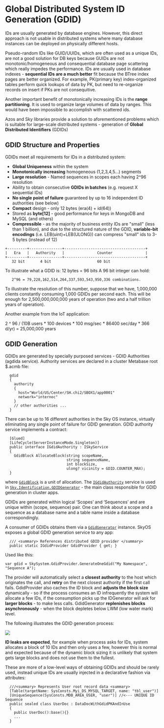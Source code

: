 # Global Distributed System ID Generation (GDID)

IDs are usually generated by database engines. However, this direct approach is not usable in
distributed systems where many database instances can be deployed on physically different hosts.

Pseudo-random IDs like GUID/UUIDs, which are often used as a unique IDs, are not a good solution
for DB keys because GUIDs are not monotonic/homogeneous and consequential database page scattering
which really impedes the performance. IDs are usually used in database indexes - 
**sequential IDs are a much better** fit because the BTree index pages are better organized. 
For example, PK(primary key) index-organized tables perform  quick lookups of data by PK, but need
 to re-organize records on insert if PKs are not consequitive.

Another important benefit of monotonically increasing IDs is the **range partitioning**. It is used 
to organize large volumes of data by ranges. This would have been impossible to accomplish with scattered ids.

Azos and Sky libraries provide a solution to aforementioned problems which is suitable for large-scale
distributed systems - generation of **Global Distributed Identifiers** (GDIDs)

## GDID Structure and Properties 

GDIDs meet all requirements for IDs in a distributed system: 

* **Global Uniqueness** within the system
* **Monotonically increasing** homogeneous (1,2,3,4,5…) segments
* **Large resolution** - Named sequences in scopes each having 2^96 resolution
* Ability to obtain consecutive **GDIDs in batches** (e.g. request X sequential IDs)
* **No single point of failure** guaranteed by up to 16 independent ID authorities (see below)
* **Compact** design - only 12 bytes (era(4) + id(64))
* Stored as **byte[12]** - good performance for keys in MongoDB and MySQL (and others)
* **Compressible** - as the majority of business entity IDs are "small" (less than 1 billion), and due to the structured nature of the GDID, **variable-bit encodings** (i.e. LEB(uint)+LEB(ULONG)) can compress "small" ids to 3-5 bytes (instead of 12) 

```CSharp
+---------+---------------+-------------------------------------+
|   Era   |   Authority   |               Counter               |
+---------+---------------+-------------------------------------+
   32 bit       4 bit                     60 bit
```

To illustrate what a GDID is: 12 bytes = 96 bits
A 96 bit integer can hold:

       2^96 = 79,228,162,514,264,337,593,543,950,336 combinations.

To illustrate the resolution of this number, suppose that we have, 1,000,000 clients constantly consuming 1,000 GDIDs per second each. This will be enough for 2,500,000,000,000 years of operation (two and a half trillion years of operation).

Another example from the IoT application:

2 ^ 96 / (10B users * 100 devices * 100 msg/sec * 86400 sec/day * 366 d/yr) = 25,000,000 years 

## GDID Generation
GDIDs are generated by specially purposed services - GDID Authorities (agdida service). Authority services are declared in a cluster Metabase root $.acmb file: 

```CSharp
  gdid
  {
    authority
    {
      host="World/US/Center/SH.chi2/SBOX1/app0001"
      network="internoc"
    }
    // other authorities ...
  }
```

There can be up to 16 different authorities in the Sky OS instance, virtually eliminating any single point of failure for GDID generation. GDID authority service implements a contract: 

```CSharp
  [Glued]
  [LifeCycle(ServerInstanceMode.Singleton)]
  public interface IGdidAuthority : ISkyService
  {
    GdidBlock AllocateBlock(string scopeName, 
                            string sequenceName, 
                            int blockSize,
                            ulong? vicinity = GDID.COUNTER_MAX);
  }
```

where [`GdidBlock`](../Contracts/IGdidAuthority.cs#L36) is a unit of allocation. The [`IGdidAuthority`](../Contracts/IGdidAuthority.cs) service is used in [`Sky.Identification.GDIDGenerator`](GDIDGenerator.cs) - the main class responsible for GDID generation in cluster apps.

GDIDs are generated within logical ‘Scopes’ and ‘Sequences’ and are unique within (scope, sequence) pair. One can think about a scope and a sequence as a database name and a table name inside a database correspondingly.

A consumer of GDIDs obtains them via a [`GdidGenerator`](GdidGenerator.cs) instance. SkyOS exposes a global GDID generation service to any app: 

```CSharp
  /// <summary> References distributed GDID provider </summary>
  public static IGdidProvider GdidProvider { get; }
```

Used like this: 
```CSharp
var gdid = SkySystem.GdidProvider.GenerateOneGdid("My Namespace", "Sequence A");
```

The provider will automatically select a **closest authority** to the host which originates the call, and **retry** on the next
closest authority if the first call fails. GdidProvider also caches the ID block and **adjusts the block size** dynamically - 
so if the process consumes an ID infrequently the system will allocate a few IDs, if the consumption picks up the IDGenerator 
will ask for **larger blocks** - to make less calls. GdidGenerator **replenishes blocks asynchronously** - when the block depletes
below LWM (low water mark) level. 

The following illustrates the GDID generation process: 

<img src="/doc/img/agdida.svg">

**ID leaks are expected**, for example when process asks for IDs, system allocates a block of 10 IDs and then only uses a few,
however this is normal and expected because of the dynamic block sizing it is unlikely that system gets large blocks and does not
use them to the fullest.

These are more of a low-level ways of obtaining GDIDs and should be rarely used, instead unique IDs are usually injected in a declarative
fashion via attributes: 

```CSharp
  ///<summary> Represents User root record data <summary>
  [Table(targetName: SysConsts.Myi_DS_MYSQL_TARGET, name: "tbl_user")]
  [UniqueSequence(SysConsts.MDB_AREA_USER, "user")] //<--- UNIQUE ID Sequence
  public sealed class UserDoc : DataDocWithGdidPKAndInUse
  {
    public UserDoc():base(){}
    ...
  }
```

